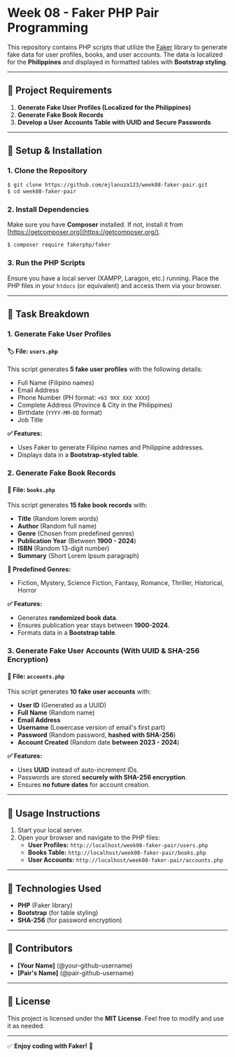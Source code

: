 # Week 08 - Faker PHP Pair Programming

This repository contains PHP scripts that utilize the [Faker](https://fakerphp.org/) library to generate fake data for user profiles, books, and user accounts. The data is localized for the **Philippines** and displayed in formatted tables with **Bootstrap styling**.

---

## 📌 Project Requirements

1. **Generate Fake User Profiles (Localized for the Philippines)**
2. **Generate Fake Book Records**
3. **Develop a User Accounts Table with UUID and Secure Passwords**

---

## 🚀 Setup & Installation

### **1. Clone the Repository**
```sh
$ git clone https://github.com/ejlanuza123/week08-faker-pair.git
$ cd week08-faker-pair
```

### **2. Install Dependencies**
Make sure you have **Composer** installed. If not, install it from [https://getcomposer.org](https://getcomposer.org/).

```sh
$ composer require fakerphp/faker
```

### **3. Run the PHP Scripts**
Ensure you have a local server (XAMPP, Laragon, etc.) running. Place the PHP files in your `htdocs` (or equivalent) and access them via your browser.

---

## 📌 Task Breakdown

### **1. Generate Fake User Profiles**
#### 🏷️ **File:** `users.php`

This script generates **5 fake user profiles** with the following details:
- Full Name (Filipino names)
- Email Address
- Phone Number (PH format: `+63 9XX XXX XXXX`)
- Complete Address (Province & City in the Philippines)
- Birthdate (`YYYY-MM-DD` format)
- Job Title

**✅ Features:**
- Uses Faker to generate Filipino names and Philippine addresses.
- Displays data in a **Bootstrap-styled table**.

### **2. Generate Fake Book Records**
#### 📖 **File:** `books.php`

This script generates **15 fake book records** with:
- **Title** (Random lorem words)
- **Author** (Random full name)
- **Genre** (Chosen from predefined genres)
- **Publication Year** (Between **1900 - 2024**)
- **ISBN** (Random 13-digit number)
- **Summary** (Short Lorem Ipsum paragraph)

**📌 Predefined Genres:**
- Fiction, Mystery, Science Fiction, Fantasy, Romance, Thriller, Historical, Horror

**✅ Features:**
- Generates **randomized book data**.
- Ensures publication year stays between **1900-2024**.
- Formats data in a **Bootstrap table**.

### **3. Generate Fake User Accounts (With UUID & SHA-256 Encryption)**
#### 🔐 **File:** `accounts.php`

This script generates **10 fake user accounts** with:
- **User ID** (Generated as a UUID)
- **Full Name** (Random name)
- **Email Address**
- **Username** (Lowercase version of email's first part)
- **Password** (Random password, **hashed with SHA-256**)
- **Account Created** (Random date **between 2023 - 2024**)

**✅ Features:**
- Uses **UUID** instead of auto-increment IDs.
- Passwords are stored **securely with SHA-256 encryption**.
- Ensures **no future dates** for account creation.

---

## 📌 Usage Instructions

1. Start your local server.
2. Open your browser and navigate to the PHP files:
   - **User Profiles:** `http://localhost/week08-faker-pair/users.php`
   - **Books Table:** `http://localhost/week08-faker-pair/books.php`
   - **User Accounts:** `http://localhost/week08-faker-pair/accounts.php`

---

## 📌 Technologies Used
- **PHP** (Faker library)
- **Bootstrap** (for table styling)
- **SHA-256** (for password encryption)

---

## 📌 Contributors
- **[Your Name]** (@your-github-username)
- **[Pair's Name]** (@pair-github-username)

---

## 📌 License
This project is licensed under the **MIT License**. Feel free to modify and use it as needed.

---

✅ **Enjoy coding with Faker!** 🚀

